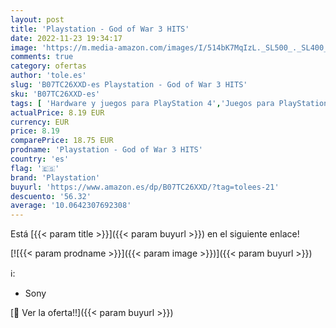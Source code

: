 ```yaml
---
layout: post
title: 'Playstation - God of War 3 HITS'
date: 2022-11-23 19:34:17
image: 'https://m.media-amazon.com/images/I/514bK7MqIzL._SL500_._SL400_.jpg'
comments: true
category: ofertas
author: 'tole.es'
slug: 'B07TC26XXD-es Playstation - God of War 3 HITS'
sku: 'B07TC26XXD-es'
tags: [ 'Hardware y juegos para PlayStation 4','Juegos para PlayStation 4','Videojuegos','playstation','🇪🇸', ]
actualPrice: 8.19 EUR
currency: EUR
price: 8.19
comparePrice: 18.75 EUR
prodname: 'Playstation - God of War 3 HITS'
country: 'es'
flag: '🇪🇸'
brand: 'Playstation'
buyurl: 'https://www.amazon.es/dp/B07TC26XXD/?tag=tolees-21'
descuento: '56.32'
average: '10.0642307692308'
---
```


Está [{{< param title >}}]({{< param buyurl >}}) en el siguiente enlace!

[![{{< param prodname >}}]({{< param image >}})]({{< param buyurl >}})

ℹ️:

- Sony

[🛒 Ver la oferta!!]({{< param buyurl >}})
